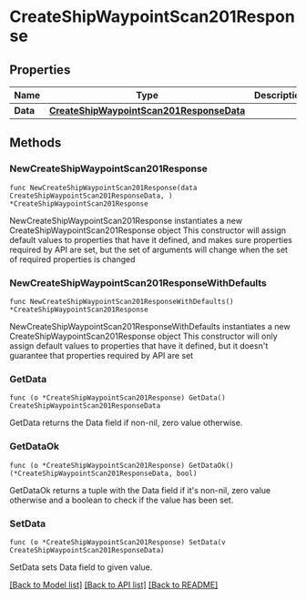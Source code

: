 # CreateShipWaypointScan201Response

## Properties

Name | Type | Description | Notes
------------ | ------------- | ------------- | -------------
**Data** | [**CreateShipWaypointScan201ResponseData**](CreateShipWaypointScan201ResponseData.md) |  | 

## Methods

### NewCreateShipWaypointScan201Response

`func NewCreateShipWaypointScan201Response(data CreateShipWaypointScan201ResponseData, ) *CreateShipWaypointScan201Response`

NewCreateShipWaypointScan201Response instantiates a new CreateShipWaypointScan201Response object
This constructor will assign default values to properties that have it defined,
and makes sure properties required by API are set, but the set of arguments
will change when the set of required properties is changed

### NewCreateShipWaypointScan201ResponseWithDefaults

`func NewCreateShipWaypointScan201ResponseWithDefaults() *CreateShipWaypointScan201Response`

NewCreateShipWaypointScan201ResponseWithDefaults instantiates a new CreateShipWaypointScan201Response object
This constructor will only assign default values to properties that have it defined,
but it doesn't guarantee that properties required by API are set

### GetData

`func (o *CreateShipWaypointScan201Response) GetData() CreateShipWaypointScan201ResponseData`

GetData returns the Data field if non-nil, zero value otherwise.

### GetDataOk

`func (o *CreateShipWaypointScan201Response) GetDataOk() (*CreateShipWaypointScan201ResponseData, bool)`

GetDataOk returns a tuple with the Data field if it's non-nil, zero value otherwise
and a boolean to check if the value has been set.

### SetData

`func (o *CreateShipWaypointScan201Response) SetData(v CreateShipWaypointScan201ResponseData)`

SetData sets Data field to given value.



[[Back to Model list]](../README.md#documentation-for-models) [[Back to API list]](../README.md#documentation-for-api-endpoints) [[Back to README]](../README.md)


